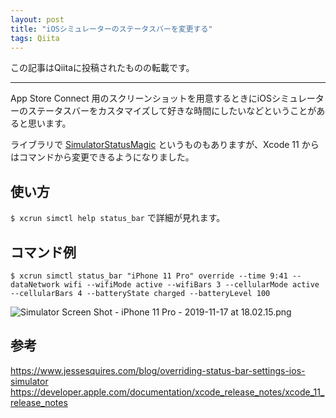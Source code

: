 ```yaml
---
layout: post
title: "iOSシミュレーターのステータスバーを変更する"
tags: Qiita
---
```

この記事はQiitaに投稿されたものの転載です。

---


App Store Connect 用のスクリーンショットを用意するときにiOSシミュレーターのステータスバーをカスタマイズして好きな時間にしたいなどということがあると思います。

ライブラリで [SimulatorStatusMagic](https://github.com/shinydevelopment/SimulatorStatusMagic) というものもありますが、Xcode 11 からはコマンドから変更できるようになりました。

## 使い方
`$ xcrun simctl help status_bar` で詳細が見れます。

## コマンド例

`$ xcrun simctl status_bar "iPhone 11 Pro" override --time 9:41 --dataNetwork wifi --wifiMode active --wifiBars 3 --cellularMode active --cellularBars 4 --batteryState charged --batteryLevel 100`

![Simulator Screen Shot - iPhone 11 Pro - 2019-11-17 at 18.02.15.png](https://qiita-image-store.s3.ap-northeast-1.amazonaws.com/0/23679/8ad95d30-925e-0a72-d3a2-4cbcbe47e399.png)


## 参考

https://www.jessesquires.com/blog/overriding-status-bar-settings-ios-simulator 
https://developer.apple.com/documentation/xcode_release_notes/xcode_11_release_notes 
